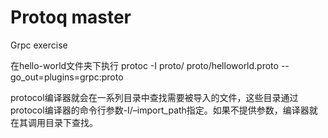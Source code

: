 # Protoq master
Grpc exercise 

在hello-world文件夹下执行
protoc -I proto/ proto/helloworld.proto --go_out=plugins=grpc:proto

protocol编译器就会在一系列目录中查找需要被导入的文件，这些目录通过protocol编译器的命令行参数-I/–import_path指定。如果不提供参数，编译器就在其调用目录下查找。
